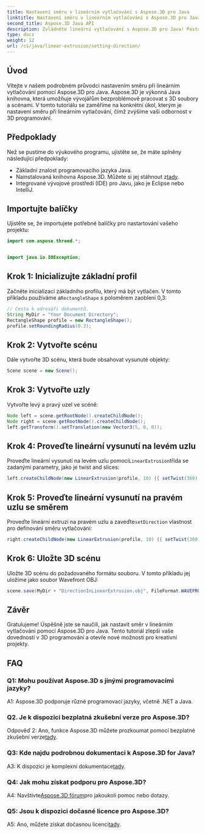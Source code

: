 ```yaml
---
title: Nastavení směru v lineárním vytlačování s Aspose.3D pro Java
linktitle: Nastavení směru v lineárním vytlačování s Aspose.3D pro Java
second_title: Aspose.3D Java API
description: Zvládněte lineární vytlačování s Aspose.3D pro Java! Postupujte podle našeho průvodce pro bezproblémové 3D programování. Stáhněte si nyní a zažijte strhující zážitek.
type: docs
weight: 12
url: /cs/java/linear-extrusion/setting-direction/
---
```

## Úvod

Vítejte v našem podrobném průvodci nastavením směru při lineárním vytlačování pomocí Aspose.3D pro Java. Aspose.3D je výkonná Java knihovna, která umožňuje vývojářům bezproblémově pracovat s 3D soubory a scénami. V tomto tutoriálu se zaměříme na konkrétní úkol, kterým je nastavení směru při lineárním vytlačování, čímž zvýšíme vaši odbornost v 3D programování.

## Předpoklady

Než se pustíme do výukového programu, ujistěte se, že máte splněny následující předpoklady:

- Základní znalost programovacího jazyka Java.
-  Nainstalovaná knihovna Aspose.3D. Můžete si jej stáhnout z[tady](https://releases.aspose.com/3d/java/).
- Integrované vývojové prostředí (IDE) pro Javu, jako je Eclipse nebo IntelliJ.

## Importujte balíčky

Ujistěte se, že importujete potřebné balíčky pro nastartování vašeho projektu:

```java
import com.aspose.threed.*;


import java.io.IOException;
```

## Krok 1: Inicializujte základní profil

 Začněte inicializací základního profilu, který má být vytlačen. V tomto příkladu používáme a`RectangleShape` s poloměrem zaoblení 0,3:

```java
// Cesta k adresáři dokumentů.
String MyDir = "Your Document Directory";
RectangleShape profile = new RectangleShape();
profile.setRoundingRadius(0.3);
```

## Krok 2: Vytvořte scénu

Dále vytvořte 3D scénu, která bude obsahovat vysunuté objekty:

```java
Scene scene = new Scene();
```

## Krok 3: Vytvořte uzly

Vytvořte levý a pravý uzel ve scéně:

```java
Node left = scene.getRootNode().createChildNode();
Node right = scene.getRootNode().createChildNode();
left.getTransform().setTranslation(new Vector3(5, 0, 0));
```

## Krok 4: Proveďte lineární vysunutí na levém uzlu

 Proveďte lineární vysunutí na levém uzlu pomocí`LinearExtrusion`třída se zadanými parametry, jako je twist and slices:

```java
left.createChildNode(new LinearExtrusion(profile, 10) {{ setTwist(360); setSlices(100); }});
```

## Krok 5: Proveďte lineární vysunutí na pravém uzlu se směrem

 Proveďte lineární extruzi na pravém uzlu a zaveďte`setDirection` vlastnost pro definování směru vytlačování:

```java
right.createChildNode(new LinearExtrusion(profile, 10) {{ setTwist(360); setSlices(100); setDirection(new Vector3(0.3, 0.2, 1));}});
```

## Krok 6: Uložte 3D scénu

Uložte 3D scénu do požadovaného formátu souboru. V tomto příkladu jej uložíme jako soubor Wavefront OBJ:

```java
scene.save(MyDir + "DirectionInLinearExtrusion.obj", FileFormat.WAVEFRONTOBJ);
```

## Závěr

Gratulujeme! Úspěšně jste se naučili, jak nastavit směr v lineárním vytlačování pomocí Aspose.3D pro Java. Tento tutoriál zlepší vaše dovednosti v 3D programování a otevře nové možnosti pro kreativní projekty.

## FAQ

### Q1: Mohu používat Aspose.3D s jinými programovacími jazyky?

A1: Aspose.3D podporuje různé programovací jazyky, včetně .NET a Java.

### Q2. Je k dispozici bezplatná zkušební verze pro Aspose.3D?

 Odpověď 2: Ano, funkce Aspose.3D můžete prozkoumat pomocí bezplatné zkušební verze[tady](https://releases.aspose.com/).

### Q3: Kde najdu podrobnou dokumentaci k Aspose.3D for Java?

 A3: K dispozici je komplexní dokumentace[tady](https://reference.aspose.com/3d/java/).

### Q4: Jak mohu získat podporu pro Aspose.3D?

 A4: Navštivte[Aspose.3D fórum](https://forum.aspose.com/c/3d/18)pro jakoukoli pomoc nebo dotazy.

### Q5: Jsou k dispozici dočasné licence pro Aspose.3D?

 A5: Ano, můžete získat dočasnou licenci[tady](https://purchase.aspose.com/temporary-license/).